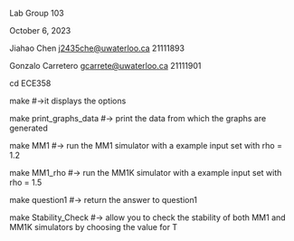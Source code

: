 Lab Group 103

October 6, 2023

Jiahao Chen j2435che@uwaterloo.ca 21111893

Gonzalo Carretero gcarrete@uwaterloo.ca 21111901

cd ECE358

make #->it displays the options

make print_graphs_data #-> print the data from which the graphs are generated

make MM1 #-> run the MM1 simulator with a example input set with rho = 1.2

make MM1_rho #-> run the MM1K simulator with a example input set with rho = 1.5

make question1 #-> return the answer to question1

make Stability_Check #-> allow you to check the stability of both MM1 and MM1K simulators by choosing the value for T
